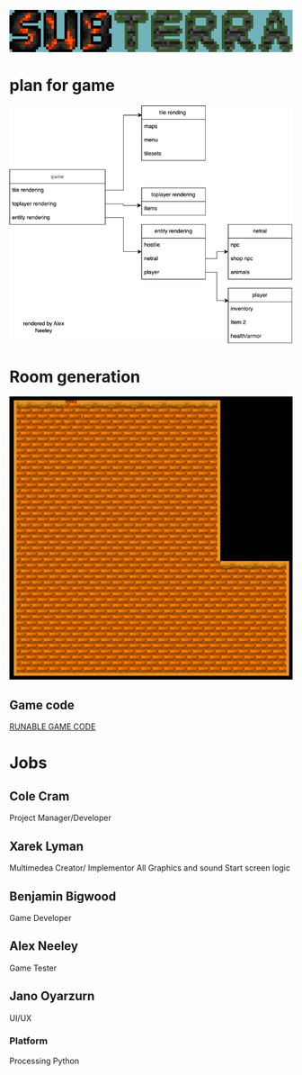 ![Logo](https://github.com/supercatblue/EpicTopDownGame/blob/main/Images/SUB-TERRA%20(2).png?raw=true)

# plan for game 


![Class list](https://github.com/supercatblue/EpicTopDownGame/blob/main/Game/plan%2Bsudocode/plan1.drawio.png)

# Room generation

![in-game](https://github.com/supercatblue/EpicTopDownGame/blob/main/Images/Screen%20Shot%202023-04-28%20at%2012.51.42%20PM.png?raw=true)

## Game code

[RUNABLE GAME CODE](https://github.com/supercatblue/EpicTopDownGame/blob/main/2nd_Game.rpg/code/test.txt)


# Jobs

## Cole Cram
Project Manager/Developer

## Xarek Lyman
Multimedea Creator/ Implementor
All Graphics and sound
Start screen logic

## Benjamin Bigwood
Game Developer

## Alex Neeley
Game Tester

## Jano Oyarzurn
UI/UX


### Platform 
Processing Python

